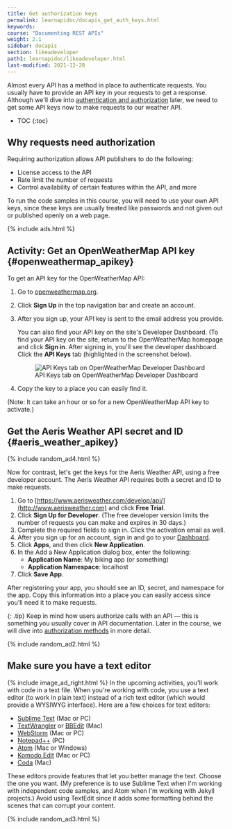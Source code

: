 ```yaml
---
title: Get authorization keys
permalink: learnapidoc/docapis_get_auth_keys.html
keywords:
course: "Documenting REST APIs"
weight: 2.1
sidebar: docapis
section: likeadeveloper
path1: learnapidoc/likeadeveloper.html
last-modified: 2021-12-28
---
```


Almost every API has a method in place to authenticate requests. You usually have to provide an API key in your requests to get a response. Although we'll dive into [authentication and authorization](https://idratherbewriting.com/learnapidoc/docapis_more_about_authorization.html) later, we need to get some API keys now to make requests to our weather API.

* TOC
{:toc}

## Why requests need authorization

Requiring authorization allows API publishers to do the following:

* License access to the API
* Rate limit the number of requests
* Control availability of certain features within the API, and more

To run the code samples in this course, you will need to use your own API keys, since these keys are usually treated like passwords and not given out or published openly on a web page.

{% include ads.html %}

## <i class="fa fa-user-circle"></i> Activity: Get an OpenWeatherMap API key {#openweathermap_apikey}

To get an API key for the OpenWeatherMap API:

1.  Go to [openweathermap.org](https://openweathermap.org).
2.  Click **Sign Up** in the top navigation bar and create an account.
3.  After you sign up, your API key is sent to the email address you provide.

    You can also find your API key on the site's Developer Dashboard. (To find your API key on the site, return to the OpenWeatherMap homepage and click **Sign in**. After signing in, you'll see the developer dashboard. Click the **API Keys** tab (highlighted in the screenshot below).

    <figure><img class="docimage large" src="{{site.api_media}}/apikeysopenweathermap.png" alt="API Keys tab on OpenWeatherMap Developer Dashboard" /><figcaption>API Keys tab on OpenWeatherMap Developer Dashboard</figcaption></figure>

5.  Copy the key to a place you can easily find it.

(Note: It can take an hour or so for a new OpenWeatherMap API key to activate.)

## Get the Aeris Weather API secret and ID {#aeris_weather_apikey}

{% include random_ad4.html %}

Now for contrast, let's get the keys for the Aeris Weather API, using a free developer account. The Aeris Weather API requires both a secret and ID to make requests.

1.  Go to [https://www.aerisweather.com/develop/api/](http://www.aerisweather.com) and click **Free Trial**.
2.  Click **Sign Up for Developer**. (The free developer version limits the number of requests you can make and expires in 30 days.)
3.  Complete the required fields to sign in. Click the activation email as well.
4.  After you sign up for an account, sign in and go to your [Dashboard](https://account.aerisweather.com/account/member).
5.  Click **Apps**, and then click **New Application**.
6.  In the Add a New Application dialog box, enter the following:
    * **Application Name**: My biking app (or something)
    * **Application Namespace**: localhost
7.  Click **Save App**.  

After registering your app, you should see an ID, secret, and namespace for the app. Copy this information into a place you can easily access since you'll need it to make requests.

{: .tip}
Keep in mind how users authorize calls with an API &mdash; this is something you usually cover in API documentation. Later in the course, we will dive into [authorization methods](https://idratherbewriting.com/learnapidoc/docapis_more_about_authorization.html) in more detail.

{% include random_ad2.html %}

## Make sure you have a text editor

{% include image_ad_right.html %} In the upcoming activities, you'll work with code in a text file. When you're working with code, you use a text editor (to work in plain text) instead of a rich text editor (which would provide a WYSIWYG interface). Here are a few choices for text editors:

* [Sublime Text](http://www.sublimetext.com/) (Mac or PC)
* [TextWrangler](http://www.barebones.com/products/textwrangler/) or [BBEdit](http://www.barebones.com/products/bbedit/) (Mac)
* [WebStorm](https://www.jetbrains.com/webstorm/) (Mac or PC)
* [Notepad++](https://notepad-plus-plus.org/) (PC)
* [Atom](https://atom.io/) (Mac or Windows)
* [Komodo Edit](http://komodoide.com/komodo-edit/) (Mac or PC)
* [Coda](https://panic.com/coda/) (Mac)

These editors provide features that let you better manage the text. Choose the one you want. (My preference is to use Sublime Text when I'm working with independent code samples, and Atom when I'm working with Jekyll projects.) Avoid using TextEdit since it adds some formatting behind the scenes that can corrupt your content.

{% include random_ad3.html %}
